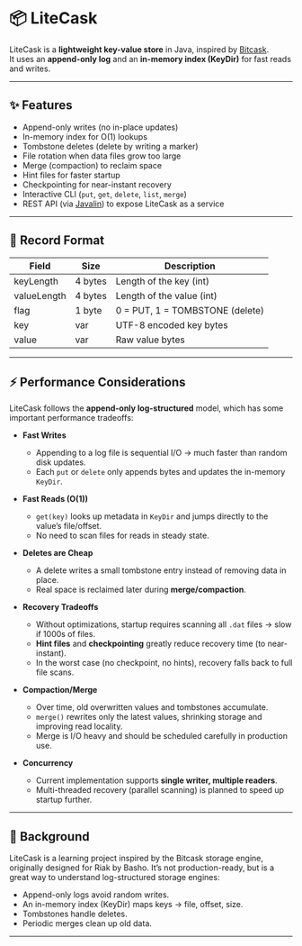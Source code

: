 # 📦 LiteCask

LiteCask is a **lightweight key-value store** in Java, inspired by [Bitcask](https://riak.com/assets/bitcask-intro.pdf).  
It uses an **append-only log** and an **in-memory index (KeyDir)** for fast reads and writes.  

---

## ✨ Features
- Append-only writes (no in-place updates)  
- In-memory index for O(1) lookups  
- Tombstone deletes (delete by writing a marker)  
- File rotation when data files grow too large  
- Merge (compaction) to reclaim space  
- Hint files for faster startup  
- Checkpointing for near-instant recovery  
- Interactive CLI (`put`, `get`, `delete`, `list`, `merge`)  
- REST API (via [Javalin](https://javalin.io)) to expose LiteCask as a service  

---

## 🧩 Record Format

| Field       | Size    | Description                     |
|-------------|---------|---------------------------------|
| keyLength   | 4 bytes | Length of the key (int)         |
| valueLength | 4 bytes | Length of the value (int)       |
| flag        | 1 byte  | 0 = PUT, 1 = TOMBSTONE (delete) |
| key         | var     | UTF-8 encoded key bytes         |
| value       | var     | Raw value bytes                 |

---

 ## ⚡ Performance Considerations

LiteCask follows the **append-only log-structured** model, which has some important performance tradeoffs:

- **Fast Writes**  
  - Appending to a log file is sequential I/O → much faster than random disk updates.  
  - Each `put` or `delete` only appends bytes and updates the in-memory `KeyDir`.  

- **Fast Reads (O(1))**  
  - `get(key)` looks up metadata in `KeyDir` and jumps directly to the value’s file/offset.  
  - No need to scan files for reads in steady state.  

- **Deletes are Cheap**  
  - A delete writes a small tombstone entry instead of removing data in place.  
  - Real space is reclaimed later during **merge/compaction**.  

- **Recovery Tradeoffs**  
  - Without optimizations, startup requires scanning all `.dat` files → slow if 1000s of files.  
  - **Hint files** and **checkpointing** greatly reduce recovery time (to near-instant).  
  - In the worst case (no checkpoint, no hints), recovery falls back to full file scans.  

- **Compaction/Merge**  
  - Over time, old overwritten values and tombstones accumulate.  
  - `merge()` rewrites only the latest values, shrinking storage and improving read locality.  
  - Merge is I/O heavy and should be scheduled carefully in production use.  

- **Concurrency**  
  - Current implementation supports **single writer, multiple readers**.  
  - Multi-threaded recovery (parallel scanning) is planned to speed up startup further.  

---

## 📖 Background
LiteCask is a learning project inspired by the Bitcask storage engine, originally designed for Riak by Basho.
It’s not production-ready, but is a great way to understand log-structured storage engines:
- Append-only logs avoid random writes.
- An in-memory index (KeyDir) maps keys → file, offset, size.
- Tombstones handle deletes.
- Periodic merges clean up old data.

---


